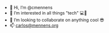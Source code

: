 - 👋 Hi, I’m @cmennens
- 👀 I’m interested in all things "tech" 💻💾
- 💞️ I’m looking to collaborate on anything cool 😎
- 📫 carlos@mennens.org

<!---
cmennens/cmennens is a ✨ special ✨ repository because its `README.md` (this file) appears on your GitHub profile.
You can click the Preview link to take a look at your changes.
--->
